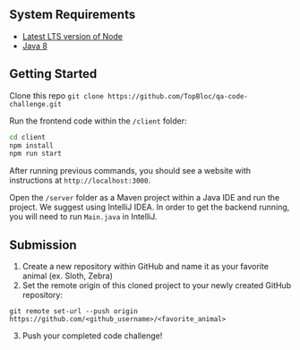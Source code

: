 ## System Requirements
- [Latest LTS version of Node](https://nodejs.org/en/download/)
- [Java 8](https://www.java.com/en/download/manual.jsp)

## Getting Started

Clone this repo `git clone https://github.com/TopBloc/qa-code-challenge.git`

Run the frontend code within the `/client` folder:

```bash
cd client
npm install
npm run start
```

After running previous commands, you should see a website with instructions at `http://localhost:3000`.

Open the `/server` folder as a Maven project within a Java IDE and run the project. We suggest using IntelliJ IDEA. In order to get the backend running, you will need to run `Main.java` in IntelliJ.

## Submission

1. Create a new repository within GitHub and name it as your favorite animal (ex. Sloth, Zebra)
2. Set the remote origin of this cloned project to your newly created GitHub repository:
```
git remote set-url --push origin https://github.com/<github_username>/<favorite_animal>
```
3. Push your completed code challenge!
